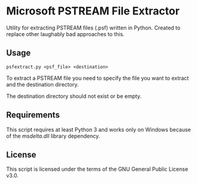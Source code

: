 Microsoft PSTREAM File Extractor
================================
Utility for extracting PSTREAM files (.psf) written in Python.
Created to replace other laughably bad approaches to this.

Usage
-----
```
psfextract.py <psf_file> <destination>
```

To extract a PSTREAM file you need to specify the file you want to extract and
the destination directory.

The destination directory should not exist or be empty.

Requirements
------------
This script requires at least Python 3 and works only on Windows because of
the *msdelta.dll* library dependency.

License
-------
This script is licensed under the terms of the GNU General Public License v3.0.
